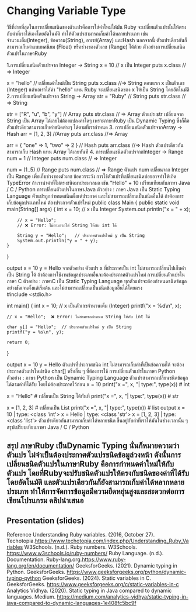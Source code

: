 # Changing Variable Type
วิธีที่ง่ายที่สุดในการเปลี่ยนชนิดของตัวแปรคือการใส่ค่าใหม่ให้มัน Ruby จะเปลี่ยนตัวแปรนั้นให้ตรงกับค่าที่เราใส่เองโดยอัตโนมัติ ทำให้ตัวแปรสามารถเก็บค่าได้หลายประเภท เช่น จำนวนเต็ม(Integer), ข้อความ(String), อาเรย์(Array) และHash นอกจากนี้ ตัวแปรเดียวกันก็สามารถเก็บค่าแบบทศนิยม (Float) หรือช่วงของตัวเลข (Range) ได้ด้วย 
ตัวอย่างการเปลี่ยนชนิดตัวแปรในภาษาRuby

1.การเปลี่ยนชนิดตัวแปรจาก Integer → String
x = 10        // x เป็น Integer
puts x.class  // => Integer

x = "hello"   // เปลี่ยนค่าใหม่เป็น String
puts x.class  //=> String
ตอนแรก x เป็นตัวเลข (Integer) แต่พอเราใส่ค่า "hello" แทน Ruby จะเปลี่ยนชนิดของ x ให้เป็น String โดยอัตโนมัติ
2.การเปลี่ยนชนิดตัวแปรจาก String → Array
str = "Ruby"         // String
puts str.class       // => String

str = ["R", "u", "b", "y"]  // Array
puts str.class       // => Array
ตัวแปร str เปลี่ยนจาก String เป็น Array ได้เลยไม่ต้องแปลงค่าใดๆ เพราะภาษาRuby เป็น Dynamic Typing ซึ่งก็คือตัวแปรเดียวสามารถเก็บค่าชนิดต่างๆ ได้ตามที่เรากำหนด
3. การเปลี่ยนชนิดตัวแปรจากArray → Hash
arr = [1, 2, 3]               //Array
puts arr.class                //=> Array

arr = { "one" => 1, "two" => 2 }  // Hash
puts arr.class                //=> Hash
ตัวแปรเดียวกันสามารถเก็บ Hash แทน Array ได้เลยทันที
4. การเปลี่ยนชนิดตัวแปรจากInteger → Range
num = 1                // Integer
puts num.class         // => Integer

num = (1..5)           // Range
puts num.class         // => Range
 ตัวแปร num เปลี่ยนจาก Integer เป็น Range เพื่อเก็บช่วงของตัวเลข
ข้อควรระวัง
การใช้ตัวแปรที่เปลี่ยนชนิดบ่อยอาจทำให้เกิด TypeError ถ้าเรานำค่าที่ไม่ตรงชนิดมาประมวลผล เช่น "Hello" + 10
เปรียบเทียบกับภาษา Java / C / Python 
การเปลี่ยนตัวแปรในภาษาJava
ตัวอย่าง : ภาษา Java เป็น Static Typing Language ตัวแปรถูกกำหนดชนิดตั้งแต่ประกาศ และไม่สามารถเปลี่ยนเป็นชนิดอื่นได้ ถ้าต้องการเก็บข้อมูลประเภทใหม่ ต้องประกาศตัวแปรใหม่
public class Main {
    public static void main(String[] args) {
        int x = 10;                         // x เป็น Integer
        System.out.println("x = " + x);

        // x = "Hello"; 
        // ❌ Error: ไม่สามารถใส่ String ให้กับ int ได้

        String y = "Hello";   // ประกาศตัวแปรใหม่ y เป็น String
        System.out.println("y = " + y);
    }
}


output
x = 10
y = Hello
จากตัวอย่าง ตัวแปร x ที่ประกาศเป็น int ไม่สามารถเปลี่ยนไปเก็บค่าเป็น String ได้ ถ้าต้องการใช้งานข้อมูลประเภทอื่นจะต้องประกาศตัวแปรใหม่
การเปลี่ยนตัวแปรในภาษา C
ตัวอย่าง : ภาษาC เป็น Static Typing Language  ทุกตัวแปรจะต้องกำหนดชนิดข้อมูลอย่างชัดเจนตั้งแต่เริ่มต้น และไม่สามารถเปลี่ยนเป็นชนิดข้อมูลอื่นได้โดยตรง   
#include <stdio.h>

int main() {
    int x = 10;          // x เป็นตัวเลขจำนวนเต็ม (Integer)
    printf("x = %d\n", x);

    // x = "Hello";  ❌ Error: ไม่สามารถกำหนด String ให้กับ int ได้

    char y[] = "Hello";  // ประกาศตัวแปรใหม่ y เป็น String
    printf("y = %s\n", y);

    return 0;
}


output
x = 10
y = Hello
ตัวแปรที่ประกาศชนิด  int ไม่สามารถเก็บค่าที่เป็นข้อความได้ จะต้องประกาศตัวแปรใหม่ชนิด char[] หรืออื่น ๆ ที่ต้องการใช้
การเปลี่ยนตัวแปรในภาษา Python
ตัวอย่าง : ภาษา Python เป็น Dynamic Typing Language ตัวแปรสามารถเปลี่ยนชนิดข้อมูลได้ตามค่าที่ได้รับ โดยไม่ต้องประกาศไว้ก่อน
x = 10
print("x =", x, "| type:", type(x))  # int

x = "Hello"       # เปลี่ยนเป็น String ได้ทันที
print("x =", x, "| type:", type(x))  # str

x = [1, 2, 3]     # เปลี่ยนเป็น List
print("x =", x, "| type:", type(x))  # list
output
x = 10 | type: <class 'int'>
x = Hello | type: <class 'str'>
x = [1, 2, 3] | type: <class 'list'>
ตัวแปรเดียวกันสามารถเก็บค่าได้หลายชนิด ขึ้นอยู่กับค่าที่เราให้มันในช่วงเวลานั้น ๆ
สรุปเปรียบเทียบภาษา Java / C / Python

สรุป
ภาษาRuby เป็นDynamic Typing นั่นก็หมายความว่า ตัวแปร ไม่จำเป็นต้องประกาศตัวแปรชนิดข้อมูล่วงหน้า ดังนั้นการเปลี่ยนชนิดตัวแปรในภาษาRuby คือการกำหนดค่าใหม่ให้กับตัวแปร โดยที่Rubyจะปรับชนิดตัวแปรให้ตรงกับชนิดของค่าที่ได้รับโดยอัตโนมัติ และตัวแปรเดียวกันก็ยังสามารถเก็บค่าได้หลากหลายประเภท ทำให้การจัดการข้อมูลมีความยืดหยุ่นสูงและสะดวกต่อการเขียนโปรแกรม
คลิปนำเสนอ
-
Presentation (slides)
-
Reference 
Understanding Ruby variables. (2016, October 27). Techotopia.https://www.techotopia.com/index.php/Understanding_Ruby_Variables
W3Schools. (n.d.). Ruby numbers. W3Schools. https://www.w3schools.io/ruby-numbers/
Ruby Language. (n.d.). Documentation. Ruby-lang.org.https://www.ruby-lang.org/en/documentation/
GeeksforGeeks. (2021). Dynamic typing in Python. GeeksforGeeks. https://www.geeksforgeeks.org/python/dynamic-typing-python
GeeksforGeeks. (2024). Static variables in C. GeeksforGeeks. https://www.geeksforgeeks.org/c/static-variables-in-c
Analytics Vidhya. (2020). Static typing in Java compared to dynamic languages. Medium. https://medium.com/analytics-vidhya/static-typing-in-java-compared-to-dynamic-languages-1e408fc5bc9f
